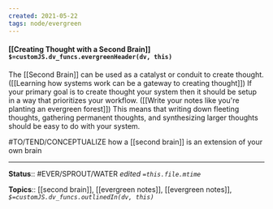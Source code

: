 ```yaml
---
created: 2021-05-22
tags: node/evergreen
---
```


#### [[Creating Thought with a Second Brain]] `$=customJS.dv_funcs.evergreenHeader(dv, this)`



The [[Second Brain]] can be used as a catalyst or conduit to create thought.([[Learning how systems work can be a gateway to creating thought]]) If your primary goal is to create thought your system then it should be setup in a way that prioritizes your workflow. ([[Write your notes like you're planting an evergreen forest]]) This means that writing down fleeting thoughts, gathering permanent thoughts, and synthesizing larger thoughts should be easy to do with your system. 

#TO/TEND/CONCEPTUALIZE how a [[second brain]] is an extension of your own brain

---

**Status**:: #EVER/SPROUT/WATER 
*edited `=this.file.mtime`*

**Topics**:: [[second brain]], [[evergreen notes]], [[evergreen notes]], 
*`$=customJS.dv_funcs.outlinedIn(dv, this)`*
